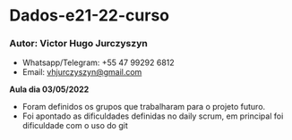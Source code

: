 # Dados-e21-22-curso
### Autor: Victor Hugo Jurczyszyn
- Whatsapp/Telegram: +55 47 99292 6812
- Email: vhjurczyszyn@gmail.com 

**Aula dia 03/05/2022**
- Foram definidos os grupos que trabalharam para o projeto futuro.
- Foi apontado as dificuldades definidas no daily scrum, em principal foi dificuldade com o uso do git
